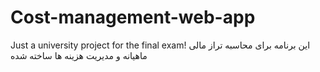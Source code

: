 # Cost-management-web-app
Just a university project for the final exam! این برنامه برای محاسبه تراز مالی ماهیانه و مدیریت هزینه ها ساخته شده

